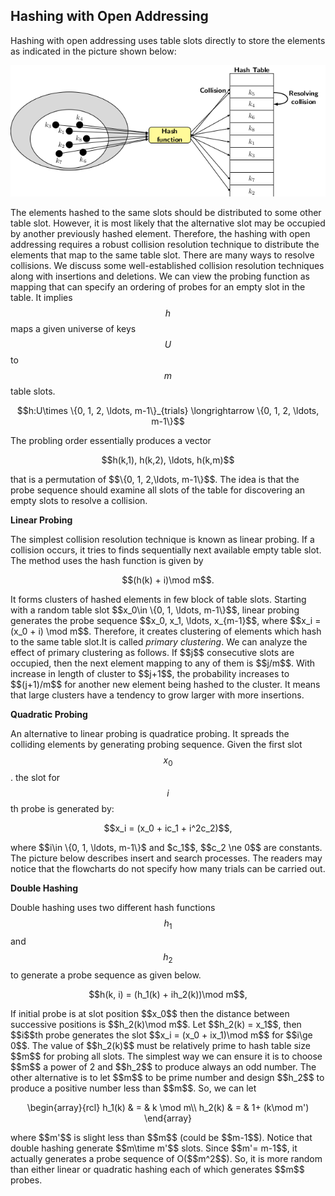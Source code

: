 <script type="text/javascript" src="https://cdnjs.cloudflare.com/ajax/libs/mathjax/2.7.0/MathJax.js?config=TeX-AMS_CHTML"> </script> <script type="text/x-mathjax-config"> MathJax.Hub.Config({ tex2jax: { inlineMath: [['$','$'], ['\\(','\\)']], processEscapes: true}, jax: ["input/TeX","input/MathML","input/AsciiMath","output/CommonHTML"], extensions: ["tex2jax.js","mml2jax.js","asciimath2jax.js","MathMenu.js","MathZoom.js","AssistiveMML.js", "[Contrib]/a11y/accessibility-menu.js"], TeX: { extensions: ["AMSmath.js","AMSsymbols.js","noErrors.js","noUndefined.js"], equationNumbers: { autoNumber: "AMS" } } }); </script> 


## Hashing with Open Addressing

Hashing with open addressing uses table slots directly to store the elements as indicated in the picture shown below:
<p style="text-align:center">
    <img src="../images/hashingOpenAddressing1.png">                                                       
</p>

The elements hashed to the same slots should be distributed to some other table slot. However, it is most likely that the alternative slot may
be occupied by another previously hashed element. Therefore, the hashing with open addressing requires a robust collision resolution technique 
to distribute the elements that map to the same table slot. There are many ways to resolve collisions. We discuss some well-established collision
resolution techniques along with insertions and deletions. We can view the probing function as mapping that can specify an ordering of probes 
for an empty slot in the table. It implies $$h$$ maps a given universe of keys $$U$$ to $$m$$ table slots. <br>
<p style="text-align:center">
    $$h:U\times \{0, 1, 2, \ldots, m-1\}_{trials} \longrightarrow  \{0, 1, 2, \ldots, m-1\}$$                                          
</p>
The probling order essentially produces a vector 
<p style="text-align:center">
    $$h(k,1), h(k,2), \ldots, h(k,m)$$                                     
</p>
that is a permutation of $$\{0, 1, 2,\ldots, m-1\}$$. The idea is that the probe sequence should examine all slots of the table for discovering
an empty slots to resolve a collision. <br>

<strong>Linear Probing</strong>

The simplest collision resolution technique is known as linear probing. If a collision occurs, it tries to finds sequentially next available empty 
table slot. The method uses the hash function is given by 
<p style="text-align:center">
$$(h(k) + i)\mod m$$.
</p>
It forms clusters of hashed elements in few block of table slots. Starting with a random table slot $$x_0\in \{0, 1, \ldots, m-1\}$$, linear probing
generates the probe sequence $$x_0, x_1, \ldots, x_{m-1}$$, where $$x_i = (x_0 + i) \mod m$$. Therefore, it creates clustering of elements which hash
to the same table slot.It is called <i>primary clustering</i>. We can analyze the effect of primary clustering as follows. If $$j$$ consecutive slots
are occupied, then the next element mapping to any of them is $$j/m$$. With increase in length of cluster to $$j+1$$, the probability increases 
to $$(j+1)/m$$ for another new element being hashed to the cluster. It means that large clusters have a tendency to grow larger with more insertions.<br>

<strong>Quadratic Probing</strong>

An alternative to linear probing is quadratice probing. It spreads the colliding elements by generating probing sequence. Given the first slot $$x_0$$.
the slot for $$i$$th probe is generated by: 
<p style="text-align:center">
$$x_i = (x_0 + ic_1 + i^2c_2)$$, 
</p>
where $$i\in \{0, 1, \ldots, m-1\}$ and $c_1$$, $$c_2 \ne 0$$ are constants. The picture below describes insert and search processes. 
The readers may notice that the flowcharts do not specify how many trials can be carried out. <br>

 <strong>Double Hashing</strong>
 
 Double hashing uses two different hash functions $$h_1$$ and $$h_2$$ to generate a probe sequence as given below.
 <p style="text-align:center">
$$h(k, i) = (h_1(k) + ih_2(k))\mod m$$, 
</p>
If initial probe is at slot position $$x_0$$ then the distance between successive positions is $$h_2(k)\mod m$$. Let $$h_2(k) = x_1$$, then $$i$$th probe
generates the slot $$x_i = (x_0 + ix_1)\mod m$$ for $$i\ge 0$$. The value of $$h_2(k)$$ must be relatively prime to hash table size $$m$$ for probing 
all slots. The simplest way we can ensure it is to choose $$m$$ a power of 2 and $$h_2$$ to produce always an odd number. The other alternative 
is to let $$m$$ to be prime number and design $$h_2$$ to produce a positive number less than $$m$$. So, we can let 
<p style="text-align:center">
\begin{array}{rcl}
    h_1(k) & = & k \mod m\\
    h_2(k) & = & 1+ (k\mod m')
\end{array}
</p>
where $$m'$$ is slight less than $$m$$ (could be $$m-1$$). Notice that double hashing generate $$m\time m'$$ slots. Since $$m'= m-1$$, it actually
generates a probe sequence of O($$m^2$$). So, it is more random than either linear or quadratic hashing each of which generates $$m$$ probes.<br>

